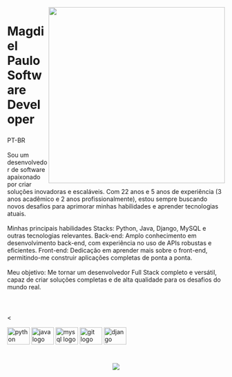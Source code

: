 <img align="right" height="408" src=""/>

### 

<h1 align="left">Magdiel Paulo<br>Software Developer</h1>

### 

<p align="left">PT-BR<br><br>Sou um desenvolvedor de software apaixonado por criar soluções inovadoras e escaláveis. Com 22 anos e 5 anos de experiência (3 anos acadêmico e 2 anos profissionalmente), estou sempre buscando novos desafios para aprimorar minhas habilidades e aprender tecnologias atuais.<br><br>Minhas principais habilidades Stacks: Python, Java, Django, MySQL e outras tecnologias relevantes. Back-end: Amplo conhecimento em desenvolvimento back-end, com experiência no uso de APIs robustas e eficientes. Front-end: Dedicação em aprender mais sobre o front-end, permitindo-me construir aplicações completas de ponta a ponta.<br><br>Meu objetivo: Me tornar um desenvolvedor Full Stack completo e versátil, capaz de criar soluções completas e de alta qualidade para os desafios do mundo real.</p>

### 

<br clear="both">

<<div align="left">
  <img src="https://cdn.jsdelivr.net/gh/devicons/devicon/icons/python/python-original.svg" height="40" width="52" alt="python logo" />
  <img src="https://cdn.jsdelivr.net/gh/devicons/devicon/icons/java/java-original.svg" height="40" width="52" alt="java logo" />
  <img src="https://cdn.jsdelivr.net/gh/devicons/devicon/icons/mysql/mysql-original.svg" height="40" width="52" alt="mysql logo" />
  <img src="https://cdn.jsdelivr.net/gh/devicons/devicon/icons/git/git-original.svg" height="40" width="52" alt="git logo" />
  <img src="https://cdn.jsdelivr.net/gh/devicons/devicon/icons/django/django-original.svg" height="40" width="52" alt="django logo" />
</div>


### 

<br clear="both">

<div align="center">
<img src="[https://profile-counter.glitch.me/jhonataT/count.svg?"](https://profile-counter.glitch.me/jhonataT/count.svg?%22)  />
</div>
